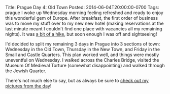 Title: Prague Day 4: Old Town
Posted: 2014-06-04T20:00:00-0700
Tags:
    prague
I woke up Wednesday morning feeling refreshed and ready to enjoy this wonderful gem of Europe. After breakfast, the first order of business was to move my stuff over to my new new hotel (making reservations at the last minute meant I couldn't find one place with vacancies all my remaining nights). It was [a bit of a hike](https://goo.gl/maps/ljjEF), but soon enough I was off and sightseeing!

I'd decided to split my remaining 3 days in Prague into 3 sections of town: Wednesday in the Old Town, Thursday in the New Town, and Friday in the Small and Castle Quarters. This plan worked well, and things were mostly uneventful on Wednesday. I walked across the Charles Bridge, visited the Museum Of Medieval Torture (somewhat disappointing) and walked through the Jewish Quarter.

There's not much else to say, but as always be sure to [check out my pictures from the day](https://catsnap.erincall.com/album/12)!
